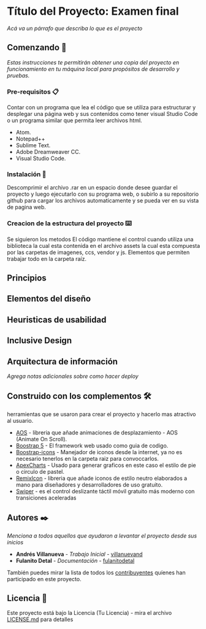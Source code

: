 # Título del Proyecto: Examen final

_Acá va un párrafo que describa lo que es el proyecto_

## Comenzando 🚀

_Estas instrucciones te permitirán obtener una copia del proyecto en funcionamiento en tu máquina local para propósitos de desarrollo y pruebas._


### Pre-requisitos 📋
Contar con un programa que lea el código que se utiliza para estructurar y desplegar una página web y sus contenidos
como tener visual Studio Code o un programa similar que permita leer archivos html.

- Atom.
- Notepad++
- Sublime Text.
- Adobe Dreamweaver CC.
- Visual Studio Code.

### Instalación 🔧

Descomprimir el archivo .rar en un espacio donde desee guardar el proyecto y luego ejecutarlo con su programa web, o subirlo a su repositorio github para cargar los archivos automaticamente y se pueda ver en su vista de pagina web.

### Creacion de la estructura del proyecto ⌨️

Se siguieron los metodos 
El código mantiene el control cuando utiliza una biblioteca la cual esta contenida en el archivo assets
la cual esta compuesta por las carpetas de imagenes, ccs, vendor y js. Elementos que permiten trabajar todo en la carpeta raíz.



## Principios
## Elementos del diseño
## Heuristicas de usabilidad
## Inclusive Design
## Arquitectura de información

_Agrega notas adicionales sobre como hacer deploy_

## Construido con los complementos 🛠️

herramientas que se usaron para crear el proyecto y hacerlo mas atractivo al usuario.
* [AOS](https://vabadus.es/blog/otros/anade-efectos-a-tu-web-con-la-libreria-aos) - libreria que añade animaciones de desplazamiento - AOS (Animate On Scroll).
* [Boostrap 5](https://getbootstrap.com/docs/5.0/getting-started/introduction/) - El framework web usado como guia de codigo.
* [Boostrap-icons](https://www.google.com/url?sa=t&rct=j&q=&esrc=s&source=web&cd=&cad=rja&uact=8&ved=2ahUKEwjl6sjuscb0AhX0SDABHbSBBeYQFnoECAYQAQ&url=https%3A%2F%2Ficons.getbootstrap.com%2F&usg=AOvVaw3Mzm02PWyJ-Spp9qVs6V5-) - Manejador de iconos desde la internet, ya no es necesario tenerlos en la carpeta raiz para convoccarlos.
* [ApexCharts](https://www.google.com/url?sa=t&rct=j&q=&esrc=s&source=web&cd=&cad=rja&uact=8&ved=2ahUKEwjagpaMssb0AhWTVTABHb53DggQFnoECAsQAQ&url=https%3A%2F%2Fapexcharts.com%2F&usg=AOvVaw2OMPgI0DQ54li_rgJ7CGAu) - Usado para generar graficos en este caso el estilo de pie o circulo de pastel.
* [RemixIcon](https://remixicon.com) - libreria que añade iconos de estilo neutro elaborados a mano para diseñadores y desarrolladores de uso gratuito.
* [Swiper](https://swiperjs.com) - es el control deslizante táctil móvil gratuito más moderno con transiciones aceleradas

## Autores ✒️

_Menciona a todos aquellos que ayudaron a levantar el proyecto desde sus inicios_

* **Andrés Villanueva** - *Trabajo Inicial* - [villanuevand](https://github.com/villanuevand)
* **Fulanito Detal** - *Documentación* - [fulanitodetal](#fulanito-de-tal)

También puedes mirar la lista de todos los [contribuyentes](https://github.com/your/project/contributors) quíenes han participado en este proyecto. 

## Licencia 📄

Este proyecto está bajo la Licencia (Tu Licencia) - mira el archivo [LICENSE.md](LICENSE.md) para detalles

